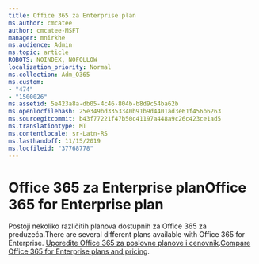 ```yaml
---
title: Office 365 za Enterprise plan
ms.author: cmcatee
author: cmcatee-MSFT
manager: mnirkhe
ms.audience: Admin
ms.topic: article
ROBOTS: NOINDEX, NOFOLLOW
localization_priority: Normal
ms.collection: Adm_O365
ms.custom:
- "474"
- "1500026"
ms.assetid: 5e423a8a-db05-4c46-804b-b8d9c54ba62b
ms.openlocfilehash: 25e349bd3353340b91b9d4401ad3e61f456b6263
ms.sourcegitcommit: b43f77221f47b50c41197a448a9c26c423ce1ad5
ms.translationtype: MT
ms.contentlocale: sr-Latn-RS
ms.lasthandoff: 11/15/2019
ms.locfileid: "37768778"
---
```

# <a name="office-365-for-enterprise-plan"></a><span data-ttu-id="81804-102">Office 365 za Enterprise plan</span><span class="sxs-lookup"><span data-stu-id="81804-102">Office 365 for Enterprise plan</span></span>

<span data-ttu-id="81804-103">Postoji nekoliko različitih planova dostupnih za Office 365 za preduzeća.</span><span class="sxs-lookup"><span data-stu-id="81804-103">There are several different plans available with Office 365 for Enterprise.</span></span> <span data-ttu-id="81804-104">[Uporedite Office 365 za poslovne planove i cenovnik](https://products.office.com/business/compare-more-office-365-for-business-plans).</span><span class="sxs-lookup"><span data-stu-id="81804-104">[Compare Office 365 for Enterprise plans and pricing](https://products.office.com/business/compare-more-office-365-for-business-plans).</span></span>  